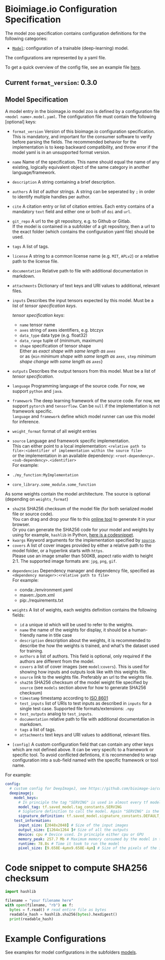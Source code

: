 # Bioimiage.io Configuration Specification

The model zoo specification contains configuration definitions for the following categories:
- [`Model`](#model-specification): configuration of a trainable (deep-learning) model.

The configurations are represented by a yaml file.

To get a quick overview of the config file, see an example file [here](./models/UNet2dExample.model.yaml).

## Current `format_version`: 0.3.0


## Model Specification

A model entry in the bioimage.io model zoo is defined by a configuration file `<model name>.model.yaml`.
The configuration file must contain the following \[optional\] keys:


- `format_version`
Version of this bioimage.io configuration specification. This is mandatory, and important for the consumer software to verify before parsing the fields.
The recommended behavior for the implementation is to keep backward compatibility, and throw error if the model yaml is in an unsupported format version.

- `name`
Name of the specification. This name should equal the name of any existing, logically equivalent object of the same category in another language/framework.

- `description`
A string containing a brief description. 


- `authors`
A list of author strings. 
A string can be seperated by `;` in order to identify multiple handles per author.

- `cite`
A citation entry or list of citation entries.
Each entry contains of a mandatory `text` field and either one or both of `doi` and `url`.


- `git_repo`
A url to the git repository, e.g. to Github or Gitlab.\
If the model is contained in a subfolder of a git repository, then a url to the exact folder (which contains the configuration yaml file) should be used.

- `tags`
A list of tags.

- `license`
A string to a common license name (e.g. `MIT`, `APLv2`) or a relative path to the license file.


- `documentation`
Relative path to file with additional documentation in markdown.

- `attachments`
Dictionary of text keys and URI values to additional, relevant files.

- `inputs`
Describes the input tensors expected by this model.
Must be a list of *tensor specification keys*.

  *tensor specification keys*:
  - `name` tensor name
  - `axes` string of axes identifiers, e.g. btczyx
  - `data_type` data type (e.g. float32)
  - `data_range` tuple of (minimum, maximum)
  - `shape` specification of tensor shape\
    Either as *exact shape with same length as `axes`*\
    or as {`min` *minimum shape with same length as `axes`*, `step` *minimum shape change with same length as `axes`*} 
    
- `outputs`
Describes the output tensors from this model.
Must be a list of *tensor specification*.
<!--
Force this to be explicit, or also allow any, identity, same?
special case: dependency on input (with input not exactly specified)
from example model config: 
    reference_input: input
    scale: [1, 1, 1, 1]
    offset: [0, 0, 0, 0]
-->

- `language`
Programming language of the source code. For now, we support `python` and `java`.
<!---
What about `javascript`?
-->
- `framework`
The deep learning framework of the source code. For now, we support `pytorch` and `tensorflow`.
Can be `null` if the implementation is not framework specific.\
`language` and `framework` define which model runner can use this model for inference. 

- `weight_format` format of all weight entries

- `source`
Language and framework specific implementation.\
This can either point to a local implementation:
`<relative path to file>:<identifier of implementation within the source file>`\
or the implementation in an available dependency:
`<root-dependency>.<sub-dependency>.<identifier>`\
For example:
- `./my_function:MyImplementation`
- `core_library.some_module.some_function`
<!---
java: <path-to-jar>:ClassName ?
-->
As some weights contain the model architecture. The source is optional (depending on `weights_format`)
- `sha256`
SHA256 checksum of the model file (for both serialized model file or source code).\
You can drag and drop your file to this [online tool](http://emn178.github.io/online-tools/sha256_checksum.html) to generate it in your browser.\
Or you can generate the SHA256 code for your model and weights by using for example, `hashlib` in Python, [here is a codesnippet](#code-snippet-to-compute-sha256-checksum).
- `kwargs`
Keyword arguments for the implementation specified by [`source`](#source).
- `covers`
A list of cover images provided by either a relative path to the model folder, or a hyperlink starts with `https`.\
Please use an image smaller than 500KB, aspect ratio width to height 2:1. The supported image formats are: `jpg`, `png`, `gif`.
<!--- `I am not quite sure what we decided on for the uri identifiers in the end, I am sticking with the simplest option for now <format>+<protocoll>://<path>`, e.g.: `conda+file://./req.txt` -->  
- `dependencies` Dependency manager and dependency file, specified as `<dependency manager>:<relative path to file>`\
For example:
  - conda:./environment.yaml
  - maven:./pom.xml
  - pip:./requirements.txt

- `weights`
A list of weights, each weights definition contains the following fields:
    - `id` a unique id which will be used to refer to the weights. <!-- maybe with special values like 'default'? -->
    - `name` the name of the weights for display, it should be a human-friendly name in title case
    - `description` description about the weights, it is recommended to describe the how the weights is trained, and what's the dataset used for training.
    - `authors` a list of authors. This field is optional, only required if the authors are different from the model.
    - `covers` a list of cover images (see `model`:`covers`). This is used for showing how inputs and outputs look like with this weights file.
    - `source` link to the weights file. Preferably an url to the weights file.
    - `sha256` SHA256 checksum of the model weight file specified by `source` (see `models` section above for how to generate SHA256 checksum)
    - `timestamp` timestamp according to [ISO 8601](#https://en.wikipedia.org/wiki/ISO_8601)
    - `test_inputs` list of URIs to test inputs as described in `inputs` for a single test case. Supported file formats/extensions: `.npy`
    - `test_outputs` analog to `test_inputs`.
    - `documentation` relative path to file with additional documentation in markdown.
    - `tags` a list of tags.
    - `attachments` text keys and URI values to additional, relevant files.

- `[config]`
A custom configuration field that can contain any other keys which are not defined above. It can be very specifc to a framework or specific tool. To avoid conflicted defintions, it is recommended to wrap configuration into a sub-field named with the specific framework or tool name. 

For example:
```yaml
config:
  # custom config for DeepImageJ, see https://github.com/bioimage-io/configuration/issues/23
  deepimagej:
    model_keys:
      # In principle the tag "SERVING" is used in almost every tf model
      model_tag: tf.saved_model.tag_constants.SERVING
      # Signature definition to call the model. Again "SERVING" is the most general
      signature_definition: tf.saved_model.signature_constants.DEFAULT_SERVING_SIGNATURE_DEF_KEY
    test_information:  
      input_size: [2048x2048] # Size of the input images  
      output_size: [1264x1264 ]# Size of all the outputs  
      device: cpu # Device used. In principle either cpu or GPU  
      memory_peak: 257.7 Mb # Maximum memory consumed by the model in the device  
      runtime: 78.8s # Time it took to run the model
      pixel_size: [9.658E-4µmx9.658E-4µm] # Size of the pixels of the input
```

# Code snippet to compute SHA256 checksum

```python
import hashlib

filename = "your filename here"
with open(filename, "rb") as f:
  bytes = f.read() # read entire file as bytes
  readable_hash = hashlib.sha256(bytes).hexdigest()
  print(readable_hash)
  ```

# Example Configurations

See examples for model configurations in the subfolders [models](./models).

<!--- The includes do not work
## Model

```yaml
[!INCLUDE[model config](./models/Unet2dExample.model.yaml)]
```
-->
